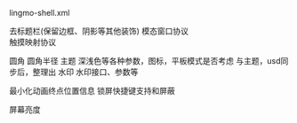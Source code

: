 lingmo-shell.xml



去标题栏(保留边框、阴影等其他装饰)
模态窗口协议		
触摸映射协议



圆角    圆角半径
主题	深浅色等各种参数，图标，平板模式是否考虑	与主题，usd同步后，整理出
水印	水印接口、参数等

最小化动画终点位置信息
锁屏快捷键支持和屏蔽


屏幕亮度

